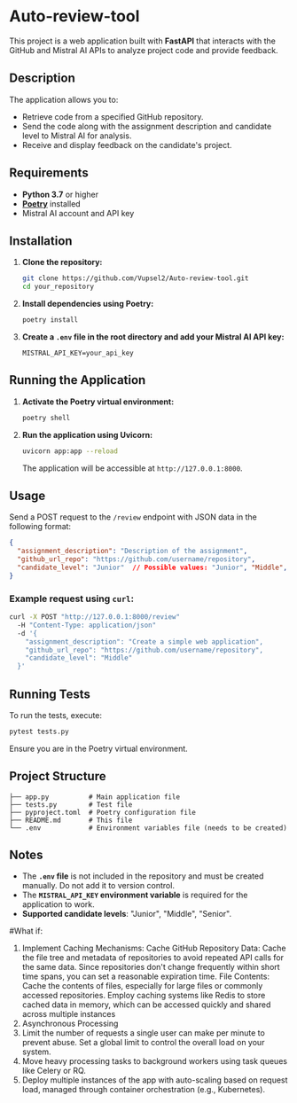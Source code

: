 # Auto-review-tool


This project is a web application built with **FastAPI** that interacts with the GitHub and Mistral AI APIs to analyze project code and provide feedback.

## Description

The application allows you to:

- Retrieve code from a specified GitHub repository.
- Send the code along with the assignment description and candidate level to Mistral AI for analysis.
- Receive and display feedback on the candidate's project.

## Requirements

- **Python 3.7** or higher
- [**Poetry**](https://python-poetry.org/docs/#installation) installed
- Mistral AI account and API key

## Installation

1. **Clone the repository:**

   ```bash
   git clone https://github.com/Vupsel2/Auto-review-tool.git
   cd your_repository
   ```

2. **Install dependencies using Poetry:**

   ```bash
   poetry install
   ```

3. **Create a `.env` file in the root directory and add your Mistral AI API key:**

   ```env
   MISTRAL_API_KEY=your_api_key
   ```

## Running the Application

1. **Activate the Poetry virtual environment:**

   ```bash
   poetry shell
   ```

2. **Run the application using Uvicorn:**

   ```bash
   uvicorn app:app --reload
   ```

   The application will be accessible at `http://127.0.0.1:8000`.

## Usage

Send a POST request to the `/review` endpoint with JSON data in the following format:

```json
{
  "assignment_description": "Description of the assignment",
  "github_url_repo": "https://github.com/username/repository",
  "candidate_level": "Junior"  // Possible values: "Junior", "Middle", "Senior"
}
```

### Example request using `curl`:

```bash
curl -X POST "http://127.0.0.1:8000/review" 
  -H "Content-Type: application/json" 
  -d '{
    "assignment_description": "Create a simple web application",
    "github_url_repo": "https://github.com/username/repository",
    "candidate_level": "Middle"
  }'
```

## Running Tests

To run the tests, execute:

```bash
pytest tests.py
```

Ensure you are in the Poetry virtual environment.

## Project Structure

```
├── app.py          # Main application file
├── tests.py        # Test file
├── pyproject.toml  # Poetry configuration file
├── README.md       # This file
└── .env            # Environment variables file (needs to be created)
```

## Notes

- The **`.env` file** is not included in the repository and must be created manually. Do not add it to version control.
- The **`MISTRAL_API_KEY` environment variable** is required for the application to work.
- **Supported candidate levels**: "Junior", "Middle", "Senior".

#What if:

1. Implement Caching Mechanisms:
Cache GitHub Repository Data:
Cache the file tree and metadata of repositories to avoid repeated API calls for the same data. Since repositories don't change frequently within short time spans, you can set a reasonable expiration time.
File Contents: Cache the contents of files, especially for large files or commonly accessed repositories.
Employ caching systems like Redis to store cached data in memory, which can be accessed quickly and shared across multiple instances
2. Asynchronous Processing
3. Limit the number of requests a single user can make per minute to prevent abuse. Set a global limit to control the overall load on your system.
4. Move heavy processing tasks to background workers using task queues like Celery or RQ.
5. Deploy multiple instances of the app with auto-scaling based on request load, managed through container orchestration (e.g., Kubernetes).
